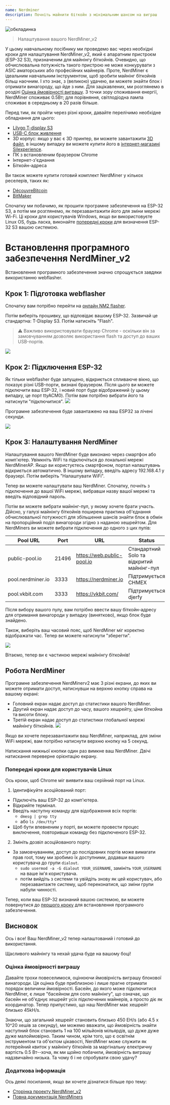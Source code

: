 ```yaml
---
name: Nerdminer
description: Почніть майнити біткойн з мінімальним шансом на виграш
---
```


![обкладинка](assets/cover.webp)

> Налаштування вашого NerdMiner_v2

У цьому навчальному посібнику ми проведемо вас через необхідні кроки для налаштування NerdMiner_v2, який є апаратним пристроєм (ESP-32 S3), призначеним для майнінгу біткойнів.
Очевидно, що обчислювальна потужність такого пристрою не може конкурувати з ASIC аматорських або професійних майнерів. Проте, NerdMiner є ідеальним навчальним інструментом, щоб зробити майнінг біткойнів більш наочним. І хто знає, з (великою) удачею, ви можете знайти блок і отримати винагороду, що йде з ним. Для зацікавлених, ми розглянемо в розділі [Оцінка ймовірності виграшу](#estimation-de-la-probabilite-de-gain). З точки зору споживання енергії, NerdMiner споживає 0.5Вт; для порівняння, світлодіодна лампа споживає в середньому в 20 разів більше.

Перед тим, як пройти через різні кроки, давайте перелічимо необхідне обладнання для цього:

- [Lilygo T-display S3](https://lilygo.cc/products/t-display-s3)
- [USB-C блок живлення](https://amzn.eu/d/gIOot90)
- 3D корпус: якщо у вас є 3D принтер, ви можете завантажити [3D файл](https://www.printables.com/model/501547-nerdminer-v2-click-case-w-buttons), в іншому випадку ви можете купити його в [інтернет-магазині Silexperience](https://silexperience.company.site/NerdMiner_V2-p544379757).
- ПК з встановленим браузером Chrome
- Інтернет-з'єднання
- Біткойн-адреса

Ви також можете купити готовий комплект NerdMiner у кількох реселерів, таких як:

- [DécouvreBitcoin](https://shop.decouvrebitcoin.com/products/nerd-miner?_pos=1&_psq=nerd&_ss=e&_v=1.0)
- [BitMaker](https://bitronics.store/shop/)

Спочатку ми побачимо, як прошити програмне забезпечення на ESP-32 S3, а потім ми розглянемо, як перезавантажити його для зміни мережі Wi-Fi. Ці кроки для користувачів Windows, якщо ви використовуєте Linux OS, будь ласка, виконайте [попередні кроки](#etapes-preliminaires-pour-utilisateurs-linux) для визначення ESP-32 S3 вашою системою.

# Встановлення програмного забезпечення NerdMiner_v2

Встановлення програмного забезпечення значно спрощується завдяки використанню webflasher.

## Крок 1: Підготовка webflasher

Спочатку вам потрібно перейти на [онлайн NM2 flasher](https://bitmaker-hub.github.io/diyflasher/).

Потім виберіть прошивку, що відповідає вашому ESP-32. Зазвичай це стандартна: T-Display S3. Потім натисніть "Flash".

> ⚠️ Важливо використовувати браузер Chrome - оскільки він за замовчуванням дозволяє використання flash та доступ до ваших USB-портів.

![](assets/webflasher.webp)

## Крок 2: Підключення ESP-32

Як тільки webflasher буде запущено, відкриється спливаюче вікно, що показує різні USB-порти, визнані браузером.
Після цього ви можете підключити ваш ESP-32, і новий порт буде відображений (у цьому випадку, це порт ttyACM0). Потім вам потрібно вибрати його та натиснути "підключитися".
![](assets/flasher-port-serial.webp)

Програмне забезпечення буде завантажено на ваш ESP32 за лічені секунди.

![](assets/NM2-sucessfully-installed.webp)

## Крок 3: Налаштування NerdMiner

Налаштування вашого NerdMiner буде виконано через смартфон або комп'ютер.
Увімкніть WiFi та підключіться до локальної мережі NerdMinerAP. Якщо ви користуєтесь смартфоном, портал налаштувань відкриється автоматично. В іншому випадку, введіть адресу 192.168.4.1 у браузері.
Потім виберіть "Налаштувати WiFi".

Тепер ви можете налаштувати ваш NerdMiner.
Спочатку, почніть з підключення до вашої WiFi мережі, вибравши назву вашої мережі та введіть відповідний пароль.

Потім ви можете вибрати майнінг-пул, у якому хочете брати участь. Дійсно, у галузі майнінгу біткойнів поширена практика об'єднання обчислювальної потужності для збільшення шансів знайти блок в обмін на пропорційний поділ винагороди згідно з наданою хешрейтом.
Для NerdMiners ви можете вибрати підключення до одного з цих пулів:

| Pool URL          | Port  | URL                        | Status                                   |
| ----------------- | ----- | -------------------------- | ---------------------------------------- |
| public-pool.io    | 21496 | https://web.public-pool.io | Стандартний Solo та відкритий майнінг-пул |
| pool.nerdminer.io | 3333  | https://nerdminer.io       | Підтримується CHMEX                      |
| pool.vkbit.com    | 3333  | https://vkbit.com/         | Підтримується djerfy                     |

Після вибору вашого пулу, вам потрібно ввести вашу біткойн-адресу для отримання винагороди у випадку (винятково), якщо блок буде знайдено.

Також, виберіть ваш часовий пояс, щоб NerdMiner міг коректно відображати час.
Тепер ви можете натиснути "зберегти".

![](assets/wifi-configuration.webp)

Вітаємо, тепер ви є частиною мережі майнінгу біткойнів!

## Робота NerdMiner

Програмне забезпечення NerdMinerv2 має 3 різні екрани, до яких ви можете отримати доступ, натиснувши на верхню кнопку справа на вашому екрані:

- Головний екран надає доступ до статистики вашого NerdMiner.
- Другий екран надає доступ до часу, вашого хешрейту, ціни біткойна та висоти блоку.
- Третій екран надає доступ до статистики глобальної мережі майнінгу біткойнів.
  ![](assets/NM2-screens.webp)

Якщо ви хочете перезавантажити ваш NerdMiner, наприклад, для зміни WiFi мережі, вам потрібно натиснути верхню кнопку на 5 секунд.

Натискання нижньої кнопки один раз вимкне ваш NerdMiner. Двічі натискання переверне орієнтацію екрану.

### Попередні кроки для користувачів Linux

Ось кроки, щоб Chrome міг виявити ваш серійний порт на Linux.

1. Ідентифікуйте асоційований порт:

- Підключіть ваш ESP-32 до комп'ютера.
- Відкрийте термінал.
- Введіть наступну команду для відображення всіх портів:
  - `dmesg | grep tty`
  - або `ls /dev/tty*`
- Щоб бути впевненим у порті, ви можете провести процес виключення, повторивши команду без підключеного ESP-32.

2. Змініть дозвіл асоційованого порту:
- За замовчуванням, доступ до послідовних портів може вимагати прав root, тому ми зробимо їх доступними, додавши вашого користувача до групи `dialout`.
  - `sudo usermod -a -G dialout YOUR_USERNAME`, замініть `YOUR_USERNAME` на ваше ім'я користувача.
  - потім вийдіть з системи та увійдіть знову як цей користувач, або перезавантажте систему, щоб переконатися, що зміни групи набули чинності.

Тепер, коли ваш ESP-32 визнаний вашою системою, ви можете повернутися до [першого кроку](#etape-1-preparation-du-webflasher) для встановлення програмного забезпечення.

## Висновок

Ось і все! Ваш NerdMiner_v2 тепер налаштований і готовий до використання.

Щасливого майнінгу та нехай удача буде на вашому боці!

### Оцінка ймовірності виграшу

Давайте трохи повеселимося, оцінюючи ймовірність виграшу блокової винагороди. Ця оцінка буде приблизною і лише прагне отримати порядок величини ймовірності.
Басейн, до якого може підключитися NerdMiner, є лише "басейном для соло майнінгу", що означає, що басейн не об'єднує хешрейт усіх підключених майнерів, а просто діє як координатор.
Тепер припустимо, що наш NerdMiner має хешрейт близько 45kH/s.

Знаючи, що загальний хешрейт становить близько 450 EH/s (або 4.5 x 10^20 хешів за секунду), ми можемо вважати, що ймовірність знайти наступний блок становить 1 на 100 мільйонів мільярдів, що дуже дуже дуже малоймовірно. Таким чином, крім того, що є освітнім інструментом та об'єктом цікавості, NerdMiner може служити як лотерейний квиток у майнінгу біткойнів за маргінальну електричну вартість 0.5 Вт--хоча, як ми щойно побачили, ймовірність виграшу надзвичайно низька. Та чому б і не спробувати свою удачу?

### Додаткова інформація

Ось деякі посилання, якщо ви хочете дізнатися більше про тему:

- [Сторінка проекту NerdMiner_v2](http://github.com/BitMaker-hub/NerdMiner_v2)
- [Повна документація NerdMiners](https://docs.bitwater.ch/nerd-miner-v2/)